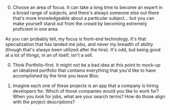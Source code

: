 0. Choose an area of focus. It can take a long time to become an expert in a broad range of subjects, and there's always someone else out there that's more knowledgeable about a particular subject... but you can make yourself stand out from the crowd by becoming extremely proficient in one area. 

  As you can probably tell, my focus is front-end technology. It's that specialization that has landed me jobs, and never my breadth of ability (though that's always been utilized after the hire). It's odd, but being good at a lot of things, in an of itself, isn't a sell.

0. Think Portfolio-first. It might not be a bad idea at this point to mock-up an idealized portfolio that contains everything that you'd like to have accomplished by the time you leave Bloc.

0. Imagine each one of these projects is an app that a company is hiring developers for. Which of those companies would you like to work for? When you look for jobs, what are your search terms? How do those align with the project descriptions?
